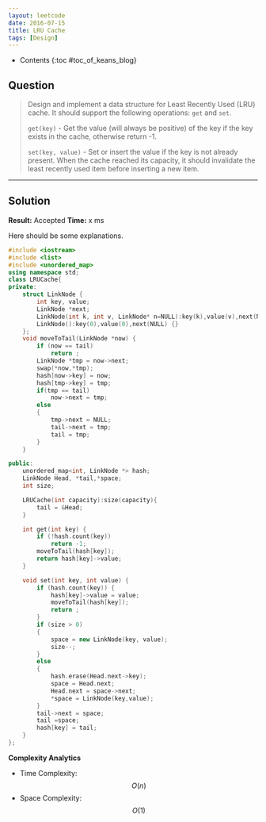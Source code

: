 ```yaml
---
layout: leetcode
date: 2016-07-15
title: LRU Cache
tags: [Design]
---
```


* Contents
{:toc #toc_of_keans_blog}

## Question

> Design and implement a data structure for Least Recently Used (LRU) cache. It should support the following operations: `get` and `set`.
>
>`get(key)` - Get the value (will always be positive) of the key if the key exists in the cache, otherwise return -1.
>
>`set(key, value)` - Set or insert the value if the key is not already present. When the cache reached its capacity, it should invalidate the least recently used item before inserting a new item.
>
>     

***

## Solution

**Result:** Accepted **Time:** x ms

Here should be some explanations.

```cpp
#include <iostream>
#include <list>
#include <unordered_map>
using namespace std;
class LRUCache{
private:
    struct LinkNode {
        int key, value;
        LinkNode *next;
        LinkNode(int k, int v, LinkNode* n=NULL):key(k),value(v),next(NULL) {}
        LinkNode():key(0),value(0),next(NULL) {}
    };
    void moveToTail(LinkNode *now) {
        if (now == tail)
            return ;
        LinkNode *tmp = now->next;
        swap(*now,*tmp);
        hash[now->key] = now;
        hash[tmp->key] = tmp;
        if(tmp == tail)
            now->next = tmp;
        else
        {
            tmp->next = NULL;
            tail->next = tmp;
            tail = tmp;
        }
    }

public:
    unordered_map<int, LinkNode *> hash;
    LinkNode Head, *tail,*space;
    int size;

    LRUCache(int capacity):size(capacity){
        tail = &Head;
    }

    int get(int key) {
        if (!hash.count(key))
            return -1;
        moveToTail(hash[key]);
        return hash[key]->value;
    }

    void set(int key, int value) {
        if (hash.count(key)) {
            hash[key]->value = value;
            moveToTail(hash[key]);
            return ;
        }
        if (size > 0)
        {
            space = new LinkNode(key, value);
            size--;
        }
        else
        {
            hash.erase(Head.next->key);
            space = Head.next;
            Head.next = space->next;
            *space = LinkNode(key,value);
        }
        tail->next = space;
        tail =space;
        hash[key] = tail;
    }
};
```

**Complexity Analytics**

- Time Complexity: $$O(n)$$
- Space Complexity: $$O(1)$$
